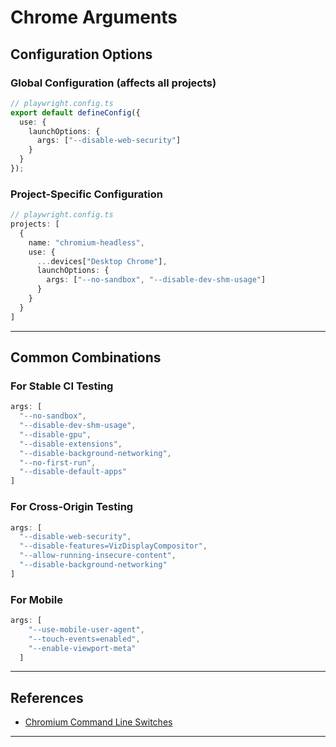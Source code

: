# Chrome Arguments

## Configuration Options

### Global Configuration (affects all projects)
```ts
// playwright.config.ts
export default defineConfig({
  use: {
    launchOptions: {
      args: ["--disable-web-security"]
    }
  }
});
```

### Project-Specific Configuration
```ts
// playwright.config.ts
projects: [
  {
    name: "chromium-headless",
    use: {
      ...devices["Desktop Chrome"],
      launchOptions: {
        args: ["--no-sandbox", "--disable-dev-shm-usage"]
      }
    }
  }
]
```

---

## Common Combinations

### For Stable CI Testing
```ts
args: [
  "--no-sandbox",
  "--disable-dev-shm-usage",
  "--disable-gpu",
  "--disable-extensions",
  "--disable-background-networking",
  "--no-first-run",
  "--disable-default-apps"
]
```

### For Cross-Origin Testing
```ts
args: [
  "--disable-web-security",
  "--disable-features=VizDisplayCompositor",
  "--allow-running-insecure-content",
  "--disable-background-networking"
]
```

### For Mobile
```ts
args: [
    "--use-mobile-user-agent",
    "--touch-events=enabled",
    "--enable-viewport-meta"
  ]
```


---

## References

- [Chromium Command Line Switches](https://peter.sh/experiments/chromium-command-line-switches/)

---
